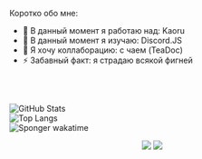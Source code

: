 <!---
**SpongerProfile** это ✨_уникальный_✨ репозиторий `README.md` отвечает за главную страницу моего профиля.

-->
Коротко обо  мне:

- 🔭 В данный момент я работаю над: Kaoru
- 🌱 В данный момент я изучаю: Discord.JS
- 👯 Я хочу коллаборацию: с чаем (TeaDoc)
- ⚡ Забавный факт: я страдаю всякой фигней

<br />
<br />

![GitHub Stats](https://github-readme-stats.vercel.app/api?username=SpongerXD&theme=dark&show_icons=true)
<br />
![Top Langs](https://github-readme-stats.vercel.app/api/top-langs/?username=SpongerXD)
<br />
![Sponger wakatime](https://github-readme-stats.vercel.app/api/wakatime?username=Sponger)


<p align="center">
	<tr>
		<td align="center" style="padding=0;width=50%;">
			<img src="https://github-readme-stats.vercel.app/api/?username=SpongerXD&title_color=8A2BE2&text_color=e2e2e2&show_icons=true&bg_color=00000000&hide_border=true&icon_color=8A2BE2&hide_title=true&count_private=true&include_all_commits=true&enable_animations=true" />
		</td>
	</tr>
	<tr>
		<td align="center" style="padding=0;width=50%;">
			<img src="https://github-readme-stats.vercel.app/api/top-langs/?usernameSpongerXD&title_color=8A2BE2&text_color=e2e2e2&show_icons=true&bg_color=00000000&hide_border=true&icon_color=8A2BE2&hide_title=true&count_private=true&enable_animations=true" />
		</td>
	</tr>
</p>

